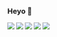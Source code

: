 ### Heyo 👋

<!--
**petya-/petya-** is a ✨ _special_ ✨ repository because its `README.md` (this file) appears on your GitHub profile.

Here are some ideas to get you started:

- 🔭 I’m currently working on ...
- 🌱 I’m currently learning ...
- 👯 I’m looking to collaborate on ...
- 🤔 I’m looking for help with ...
- 💬 Ask me about ...
- 📫 How to reach me: ...
- 😄 Pronouns: ...
- ⚡ Fun fact: ...
-->

<!--[![My GitHub Stats](https://github-readme-stats.vercel.app/api/?username=petya-&count_private=true&theme=tokyonight&showicons=true)]()
[![My GitHub Language Stats](https://github-readme-stats.vercel.app/api/top-langs/?username=petya-&langs_count=5&theme=tokyonight)]()
-->

![](https://github-profile-summary-cards.vercel.app/api/cards/profile-details?username=petya-&theme=github)
![](https://github-profile-summary-cards.vercel.app/api/cards/repos-per-language?username=petya-&theme=github)
![](https://github-profile-summary-cards.vercel.app/api/cards/most-commit-language?username=petya-&theme=github)
![](https://github-profile-summary-cards.vercel.app/api/cards/stats?username=petya-&theme=github)
![](https://github-profile-summary-cards.vercel.app/api/cards/productive-time?username=petya-&theme=github)
